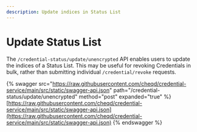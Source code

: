 ```yaml
---
description: Update indices in Status List
---
```


# Update Status List

The `/credential-status/update/unencrypted` API enables users to update the indices of a Status List. This may be useful for revoking Credentials in bulk, rather than submitting individual `/credential/revoke` requests.

{% swagger src="https://raw.githubusercontent.com/cheqd/credential-service/main/src/static/swagger-api.json" path="/credential-status/update/unencrypted" method="post" expanded="true" %}
[https://raw.githubusercontent.com/cheqd/credential-service/main/src/static/swagger-api.json](https://raw.githubusercontent.com/cheqd/credential-service/main/src/static/swagger-api.json)
{% endswagger %}

